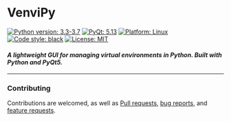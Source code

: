 # VenviPy

[![Python version: 3.3-3.7](https://img.shields.io/badge/python-3.3%20--%203.7-blue)](https://python.org) [![PyQt: 5.13](https://img.shields.io/badge/pyqt-v5.13-blue.svg)](https://pypi.org/project/PyQt5) [![Platform: Linux](https://img.shields.io/badge/platform-linux-darkblue.svg)](https://www.linux.org/pages/download) [![Code style: black](https://img.shields.io/badge/code%20style-black-000000.svg)](https://github.com/psf/black) [![License: MIT](https://img.shields.io/badge/license-MIT-darkviolet.svg)](https://github.com/sinusphi/venvipy/blob/master/LICENSE)

#### *A lightweight GUI for managing virtual environments in Python. Built with Python and PyQt5.*

___

### Contributing

Contributions are welcomed, as well as [Pull requests](https://github.com/sinusphi/venvipy/pulls), [bug reports](https://github.com/sinusphi/venvipy/issues), and [feature requests](https://github.com/sinusphi/venvipy/issues).
